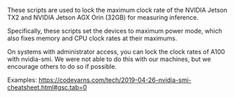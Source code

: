 These scripts are used to lock the maximum clock rate of the NVIDIA Jetson TX2 and NVIDIA Jetson AGX Orin (32GB) for measuring inference.

Specifically, these scripts set the devices to maximum power mode, which also fixes memory and CPU clock rates at their maximums.

On systems with administrator access, you can lock the clock rates of A100 with nvidia-smi. We were not able to do this with our machines, but we encourage others to do so if possible.

Examples: https://codeyarns.com/tech/2019-04-26-nvidia-smi-cheatsheet.html#gsc.tab=0